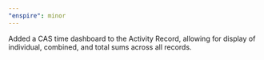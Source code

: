 ```yaml
---
"enspire": minor
---
```


Added a CAS time dashboard to the Activity Record, allowing for display of individual, combined, and total sums across all records.
